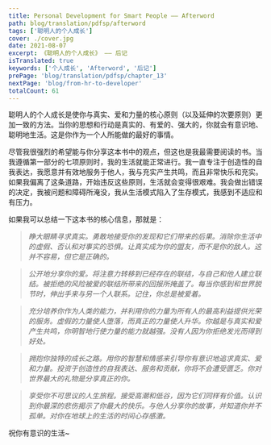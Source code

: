 ```yaml
---
title: Personal Development for Smart People —— Afterword
path: blog/translation/pdfsp/afterword
tags: ['聪明人的个人成长']
cover: ./cover.jpg
date: 2021-08-07
excerpt: 《聪明人的个人成长》 —— 后记
isTranslated: true
keywords: ['个人成长', 'Afterword', '后记']
prePage: 'blog/translation/pdfsp/chapter_13'
nextPage: 'blog/from-hr-to-developer'
totalCount: 61
---
```


聪明人的个人成长是使你与真实、爱和力量的核心原则（以及延伸的次要原则）更加一致的方法。当你的思想和行动是真实的、有爱的、强大的，你就会有意识地、聪明地生活。这是你作为一个人所能做的最好的事情。

尽管我很强烈的希望能与你分享这本书中的观点，但这也是我最需要阅读的书。当我遵循第一部分的七项原则时，我的生活就能正常进行。我一直专注于创造性的自我表达，我愿意并有效地服务于他人，我与充实产生共鸣，而且非常快乐和充实。如果我偏离了这条道路，开始违反这些原则，生活就会变得很艰难。我会做出错误的决定，我被问题和障碍所淹没，我从生活模式陷入了生存模式，我感到不适应和有压力。

如果我可以总结一下这本书的核心信息，那就是：

> _睁大眼睛寻求真实。勇敢地接受你的发现和它们带来的后果。消除你生活中的虚假、否认和对事实的恐惧。让真实成为你的盟友，而不是你的敌人。这并不容易，但它是正确的。_

> _公开地分享你的爱。将注意力转移到已经存在的联结，与自己和他人建立联结。被拒绝的风险被爱的联结所带来的回报所掩盖了。每当你感到和世界脱节时，伸出手来与另一个人联系。记住，你总是被爱着。_

> _充分培养你作为人类的能力，并利用你的力量为所有人的最高利益提供光荣的服务。虚假的力量使人堕落，而真正的力量使人升华。你越是与真实和爱产生共鸣，你明智地行使力量的能力就越强。没有人因为你拒绝发光而得到好处。_

> _拥抱你独特的成长之路。用你的智慧和情感来引导你有意识地追求真实、爱和力量。投资于创造性的自我表达、服务和贡献，你将不会遭受匮乏。你对世界最大的礼物是分享真正的你。_

> _享受你不可思议的人生旅程。接受高潮和低谷，因为它们同样有价值。认识到你最深的悲伤揭示了你最大的快乐。与他人分享你的故事，并知道你并不孤单。对你在地球上的生活的时间心存感激。_

祝你有意识的生活~
